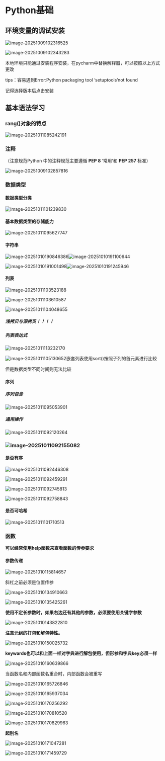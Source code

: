 # Python基础

## 环境变量的调试安装

![image-20251009102316525](C:\Users\javis\AppData\Roaming\Typora\typora-user-images\image-20251009102316525.png)

![image-20251009102343283](C:\Users\javis\AppData\Roaming\Typora\typora-user-images\image-20251009102343283.png)

本地环境只能通过安装程序安装，在pycharm中替换解释器，可以按照以上方式更改

tips：容易遇到Error:Python packaging tool ‘setuptools‘not found

记得选择版本后点击安装

## 基本语法学习

### **rang()对象的特点**

![image-20251011085242191](C:\Users\javis\AppData\Roaming\Typora\typora-user-images\image-20251011085242191.png)

### 注释

（注意规范Python 中的注释规范主要遵循 **PEP 8** ’常用‘和 **PEP 257** 标准）

![image-20251009102857816](C:\Users\javis\AppData\Roaming\Typora\typora-user-images\image-20251009102857816.png)

### 数据类型

#### 数据类型分类

![image-20251011101239830](C:\Users\javis\AppData\Roaming\Typora\typora-user-images\image-20251011101239830.png)

#### 基本数据类型的存储能力

![image-20251011095627747](C:\Users\javis\AppData\Roaming\Typora\typora-user-images\image-20251011095627747.png)

#### 字符串

![image-20251010190846386](C:\Users\javis\AppData\Roaming\Typora\typora-user-images\image-20251010190846386.png)![image-20251010191100644](C:\Users\javis\AppData\Roaming\Typora\typora-user-images\image-20251010191100644.png)

![image-20251010191001498](C:\Users\javis\AppData\Roaming\Typora\typora-user-images\image-20251010191001498.png)![image-20251010191245946](C:\Users\javis\AppData\Roaming\Typora\typora-user-images\image-20251010191245946.png)

#### 列表

![image-20251011103523188](C:\Users\javis\AppData\Roaming\Typora\typora-user-images\image-20251011103523188.png)

![image-20251011103610587](C:\Users\javis\AppData\Roaming\Typora\typora-user-images\image-20251011103610587.png)

![image-20251011104048655](C:\Users\javis\AppData\Roaming\Typora\typora-user-images\image-20251011104048655.png)

##### 浅拷贝与深拷贝！！！！

##### 列表表达式

![image-20251011113232170](C:\Users\javis\AppData\Roaming\Typora\typora-user-images\image-20251011113232170.png)

![image-20251011105130652](C:\Users\javis\AppData\Roaming\Typora\typora-user-images\image-20251011105130652.png)嵌套列表使用sort()按照子列的首元素进行比较

但是数据类型不同时间则无法比较

#### 序列

##### 序列包含

![image-20251011095053901](C:\Users\javis\AppData\Roaming\Typora\typora-user-images\image-20251011095053901.png)

##### 通用操作

![image-20251011092120264](C:\Users\javis\AppData\Roaming\Typora\typora-user-images\image-20251011092120264.png)



### ![image-20251011092155082](C:\Users\javis\AppData\Roaming\Typora\typora-user-images\image-20251011092155082.png)

#### 是否有序

![image-20251011092446308](C:\Users\javis\AppData\Roaming\Typora\typora-user-images\image-20251011092446308.png)

![image-20251011092459291](C:\Users\javis\AppData\Roaming\Typora\typora-user-images\image-20251011092459291.png)

![image-20251011092745813](C:\Users\javis\AppData\Roaming\Typora\typora-user-images\image-20251011092745813.png)

![image-20251011092758843](C:\Users\javis\AppData\Roaming\Typora\typora-user-images\image-20251011092758843.png)

#### 是否可哈希

![image-20251011101710513](C:\Users\javis\AppData\Roaming\Typora\typora-user-images\image-20251011101710513.png)





### 函数

**可以经常使用help函数来查看函数的传参要求**

#### 参数传递

![image-20251010115814657](C:\Users\javis\AppData\Roaming\Typora\typora-user-images\image-20251010115814657.png)

斜杠之前必须是位置传参

![image-20251010134910663](C:\Users\javis\AppData\Roaming\Typora\typora-user-images\image-20251010134910663.png)

![image-20251010135425261](C:\Users\javis\AppData\Roaming\Typora\typora-user-images\image-20251010135425261.png)

**使用不定长参数时，如果右边还有其他的参数，必须要使用关键字参数**

![image-20251010143822810](C:\Users\javis\AppData\Roaming\Typora\typora-user-images\image-20251010143822810.png)

**注意元组的打包和解包特性。**

![image-20251010150025732](C:\Users\javis\AppData\Roaming\Typora\typora-user-images\image-20251010150025732.png)

**keywards也可以和上面一样对字典进行解包使用，但形参和字典key必须一样**

![image-20251010160639866](C:\Users\javis\AppData\Roaming\Typora\typora-user-images\image-20251010160639866.png)

当函数名和内部函数名重合时，内部函数会被重写

![image-20251010165726846](C:\Users\javis\AppData\Roaming\Typora\typora-user-images\image-20251010165726846.png)

![image-20251010165937034](C:\Users\javis\AppData\Roaming\Typora\typora-user-images\image-20251010165937034.png)

![image-20251010170256292](C:\Users\javis\AppData\Roaming\Typora\typora-user-images\image-20251010170256292.png)

![image-20251010170810520](C:\Users\javis\AppData\Roaming\Typora\typora-user-images\image-20251010170810520.png)

![image-20251010170829963](C:\Users\javis\AppData\Roaming\Typora\typora-user-images\image-20251010170829963.png)

**起别名**

![image-20251010171047281](C:\Users\javis\AppData\Roaming\Typora\typora-user-images\image-20251010171047281.png)

![image-20251010171459729](C:\Users\javis\AppData\Roaming\Typora\typora-user-images\image-20251010171459729.png)